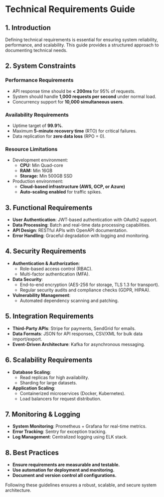 # Technical Requirements Guide

## 1. Introduction
Defining technical requirements is essential for ensuring system reliability, performance, and scalability. This guide provides a structured approach to documenting technical needs.

## 2. System Constraints
### Performance Requirements
- API response time should be **< 200ms** for 95% of requests.
- System should handle **1,000 requests per second** under normal load.
- Concurrency support for **10,000 simultaneous users**.

### Availability Requirements
- Uptime target of **99.9%**.
- Maximum **5-minute recovery time** (RTO) for critical failures.
- Data replication for **zero data loss** (RPO = 0).

### Resource Limitations
- Development environment:
  - **CPU:** Min Quad-core
  - **RAM:** Min 16GB
  - **Storage:** Min 500GB SSD
- Production environment:
  - **Cloud-based infrastructure (AWS, GCP, or Azure)**
  - **Auto-scaling enabled** for traffic spikes.

## 3. Functional Requirements
- **User Authentication**: JWT-based authentication with OAuth2 support.
- **Data Processing**: Batch and real-time data processing capabilities.
- **API Design**: RESTful APIs with OpenAPI documentation.
- **Error Handling**: Graceful degradation with logging and monitoring.

## 4. Security Requirements
- **Authentication & Authorization**:
  - Role-based access control (RBAC).
  - Multi-factor authentication (MFA).
- **Data Security**:
  - End-to-end encryption (AES-256 for storage, TLS 1.3 for transport).
  - Regular security audits and compliance checks (GDPR, HIPAA).
- **Vulnerability Management**:
  - Automated dependency scanning and patching.

## 5. Integration Requirements
- **Third-Party APIs**: Stripe for payments, SendGrid for emails.
- **Data Formats**: JSON for API responses, CSV/XML for bulk data import/export.
- **Event-Driven Architecture**: Kafka for asynchronous messaging.

## 6. Scalability Requirements
- **Database Scaling**:
  - Read replicas for high availability.
  - Sharding for large datasets.
- **Application Scaling**:
  - Containerized microservices (Docker, Kubernetes).
  - Load balancers for request distribution.

## 7. Monitoring & Logging
- **System Monitoring**: Prometheus + Grafana for real-time metrics.
- **Error Tracking**: Sentry for exception tracking.
- **Log Management**: Centralized logging using ELK stack.

## 8. Best Practices
- **Ensure requirements are measurable and testable.**
- **Use automation for deployment and monitoring.**
- **Document and version control all configurations.**

Following these guidelines ensures a robust, scalable, and secure system architecture.

